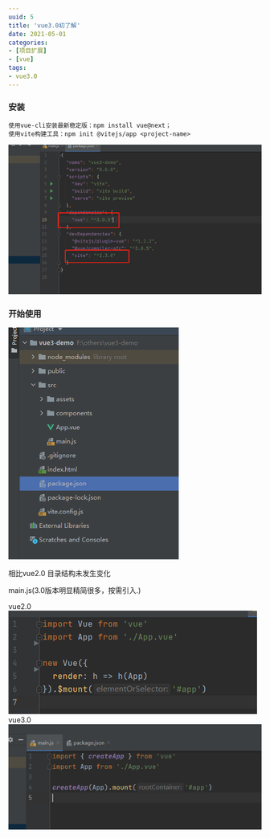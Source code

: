 ```yaml
---
uuid: 5
title: 'vue3.0初了解'
date: 2021-05-01
categories:
- [项目扩展]
- [vue]
tags:
- vue3.0
---
```


### 安装

    使用vue-cli安装最新稳定版：npm install vue@next；
    使用vite构建工具：npm init @vitejs/app <project-name>

![Image text](./images/vue3.0/vue3-cli-package.jpg)

### 开始使用

![Image text](./images/vue3.0/catalog.jpg)

相比vue2.0 目录结构未发生变化

main.js(3.0版本明显精简很多，按需引入.)

vue2.0
![Image text](./images/vue3.0/main-js(2.0).jpg)
vue3.0
![Image text](./images/vue3.0/main-js(3.0).jpg)
    
